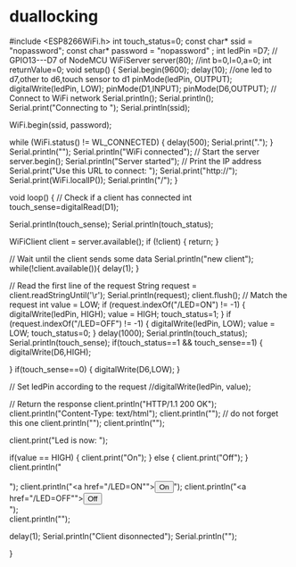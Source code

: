 # duallocking
#include <ESP8266WiFi.h>
int touch_status=0; 
const char* ssid = "nopassword";
const char* password = "nopassword" ;
int ledPin =D7; // GPIO13---D7 of NodeMCU
WiFiServer server(80);
 //int b=0,l=0,a=0;
 int returnValue=0;
void setup() {
  Serial.begin(9600);
  delay(10);
//one led to d7,other to d6,touch sensor to d1
  pinMode(ledPin, OUTPUT);
  digitalWrite(ledPin, LOW);
  pinMode(D1,INPUT);
 pinMode(D6,OUTPUT);
 // Connect to WiFi network
  Serial.println();
  Serial.println();
  Serial.print("Connecting to ");
  Serial.println(ssid);
 
  WiFi.begin(ssid, password);
 
  while (WiFi.status() != WL_CONNECTED) {
    delay(500);
    Serial.print(".");
  }
  Serial.println("");
  Serial.println("WiFi connected");
  // Start the server
  server.begin();
  Serial.println("Server started");
  // Print the IP address
  Serial.print("Use this URL to connect: ");
  Serial.print("http://");
  Serial.print(WiFi.localIP());
  Serial.println("/");
  }
 
void loop() {
  // Check if a client has connected
  int touch_sense=digitalRead(D1);
  
  Serial.println(touch_sense);
  Serial.println(touch_status);

  
  WiFiClient client = server.available();
  if (!client) {
    return;
  }
 
  // Wait until the client sends some data
  Serial.println("new client");
  while(!client.available()){
    delay(1);
  }
 
  // Read the first line of the request
  String request = client.readStringUntil('\r');
  Serial.println(request);
  client.flush();
 // Match the request
  int value = LOW;
  if (request.indexOf("/LED=ON") != -1)  {
    digitalWrite(ledPin, HIGH);
  value = HIGH;
   touch_status=1;
  }
  if (request.indexOf("/LED=OFF") != -1)  {
    digitalWrite(ledPin, LOW);
    value = LOW;
    touch_status=0;
  }
  delay(1000);
Serial.println(touch_status);
  Serial.println(touch_sense);
  if(touch_status==1 && touch_sense==1)
{ 
  digitalWrite(D6,HIGH);
  
}
if(touch_sense==0)
{
  digitalWrite(D6,LOW);
  }

  
 
// Set ledPin according to the request
//digitalWrite(ledPin, value);
 
  // Return the response
  client.println("HTTP/1.1 200 OK");
  client.println("Content-Type: text/html");
  client.println(""); //  do not forget this one
  client.println("<!DOCTYPE HTML>");
  client.println("<html>");
 
  client.print("Led is now: ");
 
  if(value == HIGH) {
    client.print("On");
  } else {
    client.print("Off");
  }
  client.println("<br><br>");
  client.println("<a href=\"/LED=ON\"\"><button>On </button></a>");
  client.println("<a href=\"/LED=OFF\"\"><button>Off </button></a><br />");  
  client.println("</html>");
 
  delay(1);
  Serial.println("Client disonnected");
  Serial.println("");
 
}
